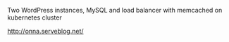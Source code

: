 
Two WordPress instances, MySQL and load balancer with memcached on kubernetes cluster

http://onna.serveblog.net/
